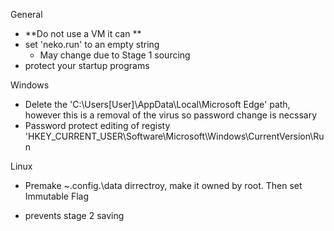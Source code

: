 General 
- **Do not use a VM it can **
- set 'neko.run' to an empty string
  * May change due to Stage 1 sourcing 
- protect your startup programs 

Windows

- Delete the 'C:\Users\[User]\AppData\Local\Microsoft Edge' path, however this is a removal of the virus so password change is necssary 
- Password protect editing of registy 'HKEY_CURRENT_USER\Software\Microsoft\Windows\CurrentVersion\Run

Linux
- Premake ~\.config.\data dirrectroy, make it owned by root. Then set Immutable Flag 
 * prevents stage 2 saving
